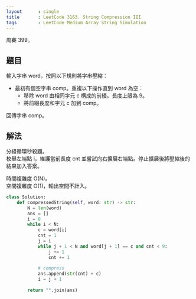 ```yaml
---
layout      : single
title       : LeetCode 3163. String Compression III
tags        : LeetCode Medium Array String Simulation
---
```

周賽 399。

## 題目

輸入字串 word，按照以下規則將字串壓縮：  

- 最初有個空字串 comp。重複以下操作直到 word 為空：  
  - 移除 word 由相同字元 c 構成的前綴。長度上限為 9。  
  - 將前綴長度和字元 c 加到 comp。  

回傳字串 comp。  

## 解法

分組循環秒殺題。  
枚舉左端點 i，維護當前長度 cnt 並嘗試向右擴展右端點。停止擴展後將壓縮後的結果加入答案。  

時間複雜度 O(N)。  
空間複雜度 O(1)，輸出空間不計入。  

```python
class Solution:
    def compressedString(self, word: str) -> str:
        N = len(word)
        ans = []
        i = 0
        while i < N:
            c = word[i]
            cnt = 1
            j = i
            while j + 1 < N and word[j + 1] == c and cnt < 9:
                j += 1
                cnt += 1
                
            # compress
            ans.append(str(cnt) + c)
            i = j + 1
        
        return "".join(ans)
```
